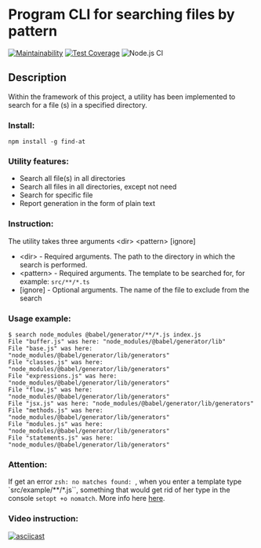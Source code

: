 # Program CLI for searching files by pattern

[![Maintainability](https://api.codeclimate.com/v1/badges/ff696f21ad18e717bad1/maintainability)](https://codeclimate.com/github/EvgeniyKoch/find-at/maintainability)
[![Test Coverage](https://api.codeclimate.com/v1/badges/ff696f21ad18e717bad1/test_coverage)](https://codeclimate.com/github/EvgeniyKoch/find-at/test_coverage)
![Node.js CI](https://github.com/EvgeniyKoch/find-at/workflows/Node.js%20CI/badge.svg)
<img src="https://img.shields.io/github/languages/code-size/EvgeniyKoch/find-at?style=flat&logo=javascript&label=blue&color=green" alt="" />

## Description
Within the framework of this project, a utility has been implemented to search for a file (s) in a specified directory.

### Install:
```npm install -g find-at```

### Utility features:

- Search all file(s) in all directories
- Search all files in all directories, except not need
- Search for specific file
- Report generation in the form of plain text

### Instruction:
The utility takes three arguments \<dir> \<pattern> [ignore]

- \<dir> - Required arguments. The path to the directory in which the search is performed.
- \<pattern> - Required arguments. The template to be searched for, for example: ```src/**/*.ts```
- \[ignore] - Optional arguments. The name of the file to exclude from the search

### Usage example:
```
$ search node_modules @babel/generator/**/*.js index.js
File "buffer.js" was here: "node_modules/@babel/generator/lib"
File "base.js" was here: "node_modules/@babel/generator/lib/generators"
File "classes.js" was here: "node_modules/@babel/generator/lib/generators"
File "expressions.js" was here: "node_modules/@babel/generator/lib/generators"
File "flow.js" was here: "node_modules/@babel/generator/lib/generators"
File "jsx.js" was here: "node_modules/@babel/generator/lib/generators"
File "methods.js" was here: "node_modules/@babel/generator/lib/generators"
File "modules.js" was here: "node_modules/@babel/generator/lib/generators"
File "statements.js" was here: "node_modules/@babel/generator/lib/generators"
```

### **Attention:**
If get an error ``zsh: no matches found: ``, when you enter a template type `src/example/\*\*/*.js``, something that would get rid of her type in the console ```setopt +o nomatch```. 
More info here [here](http://zsh.sourceforge.net/Doc/Release/Options.html#Expansion-and-Globbing).

### Video instruction: 

[![asciicast](https://asciinema.org/a/2mnDjGyYE87FkCucyXPSK54hq.svg)](https://asciinema.org/a/2mnDjGyYE87FkCucyXPSK54hq)
